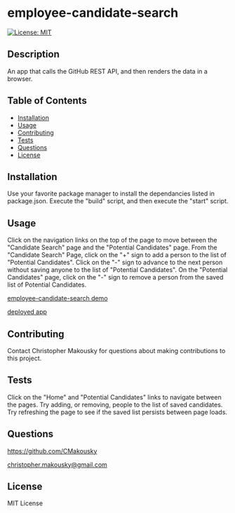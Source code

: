 # employee-candidate-search
[![License: MIT](https://img.shields.io/badge/License-MIT-yellow.svg)](https://opensource.org/licenses/MIT)

## Description

An app that calls the GitHub REST API, and then renders the data in a browser.

## Table of Contents

- [Installation](#installation)
- [Usage](#usage)
- [Contributing](#contributing)
- [Tests](#tests)
- [Questions](#questions)
- [License](#license)

## Installation

Use your favorite package manager to install the dependancies listed in package.json. Execute the "build" script, and then execute the "start" script.

## Usage

Click on the navigation links on the top of the page to move between the "Candidate Search" page and the "Potential Candidates" page. From the "Candidate Search" Page, click on the "+" sign to add a person to the list of "Potential Candidates". Click on the "-" sign to advance to the next person without saving anyone to the list of "Potential Candidates". On the "Potential Candidates" page, click on the "-" sign to remove a person from the saved list of Potential Candidates.

[employee-candidate-search demo](https://drive.google.com/file/d/1cdmQUMIDgEfZJRerWFjgaxqxgaWhxP_a/view?usp=sharing)

[deployed app](https://employee-candidate-search.onrender.com)

## Contributing

Contact Christopher Makousky for questions about making contributions to this project.

## Tests

Click on the "Home" and "Potential Candidates" links to navigate between the pages. Try adding, or removing, people to the list of saved candidates. Try refreshing the page to see if the saved list persists between page loads.

## Questions

https://github.com/CMakousky

christopher.makousky@gmail.com

## License

MIT License